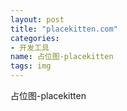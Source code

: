 ```yaml
---
layout: post
title: "placekitten.com"
categories:
- 开发工具
name: 占位图-placekitten
tags: img
---
```


占位图-placekitten<!--break-->
